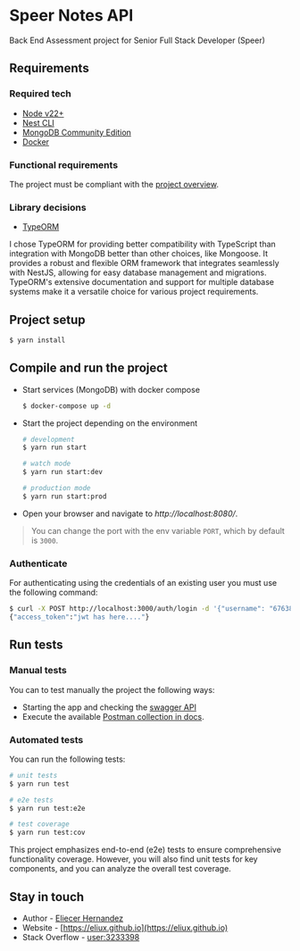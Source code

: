 Speer Notes API
=================

Back End Assessment project for Senior Full Stack Developer (Speer)


## Requirements

### Required tech

- [Node v22+](https://nodejs.org/en/download/)
- [Nest CLI](https://docs.nestjs.com/cli/overview)
- [MongoDB Community Edition](https://www.mongodb.com/docs/manual/administration/install-community/)
- [Docker](https://docs.docker.com/get-docker/)


### Functional requirements

The project must be compliant with the [project overview](./docs/project-overview.md).

### Library decisions

- [TypeORM](https://typeorm.io/#/)

I chose TypeORM for providing better compatibility with TypeScript than integration with MongoDB better than other choices, like Mongoose. It provides a robust and flexible ORM framework that integrates seamlessly with NestJS, allowing for easy database management and migrations. TypeORM's extensive documentation and support for multiple database systems make it a versatile choice for various project requirements.

## Project setup

```bash
$ yarn install
```

## Compile and run the project

- Start services (MongoDB) with docker compose

  ```bash
  $ docker-compose up -d   
  ```

- Start the project depending on the environment

  ```bash
  # development
  $ yarn run start

  # watch mode
  $ yarn run start:dev

  # production mode
  $ yarn run start:prod
  ```  

- Open your browser and navigate to _http://localhost:8080/_.

> You can change the port with the env variable `PORT`, which by default is `3000`.

### Authenticate

For authenticating using the credentials of an existing user you must use the following
command:

```bash
$ curl -X POST http://localhost:3000/auth/login -d '{"username": "6763819045fff580d4e42ffc", "password": "stringst"}' -H "Content-Type: application/json"
{"access_token":"jwt has here...."}
```

## Run tests

### Manual tests
You can to test manually the project the following ways:
- Starting the app and checking the [swagger API](http://localhost:8080/swagger)
- Execute the available [Postman collection in docs](./docs/speer-notes-api.postman_collection.json).

### Automated tests
You can run the following tests:

  ```bash
  # unit tests
  $ yarn run test

  # e2e tests
  $ yarn run test:e2e

  # test coverage
  $ yarn run test:cov
  ```

  This project emphasizes end-to-end (e2e) tests to ensure comprehensive functionality coverage. However, you will also find unit tests for key components, and you can analyze the overall test coverage.

## Stay in touch

- Author - [Eliecer Hernandez](https://twitter.com/EliuX)
- Website - [https://eliux.github.io](https://eliux.github.io)
- Stack Overflow - [user:3233398](https://stackoverflow.com/users/3233398/eliux?tab=profile)
